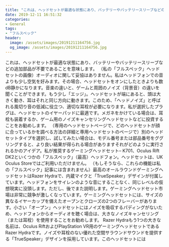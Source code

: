 ```yaml
---
title: "これは、ヘッドセットが最適な状態にあり、バッテリーやバッテリースリーブなどの追加部品が不要であることを意味します。"
date: 2019-12-11 16:51:32
categories:
- General
tags:
- "フルスペック"
header:
  image: /assets/images/20191211164756.jpg
  og_image: /assets/images/20191211164756.jpg
---
```


これは、ヘッドセットが最適な状態にあり、バッテリーやバッテリースリーブなどの追加部品が不要であることを意味します。 （私の「フルスペック」ヘッドセットの画像）オーディオに関して妥協はありません。私はヘッドフォンでの音よりも少し空気を好みます。その場合、ヘッドセットをオンにしたときよりも数dB静かになります。音楽の違いと、ゲームと周囲のノイズ（背景音）の違いを聞くことができます。もう少し「エッジ」。ヘッドセットが端にあると、頭は大きく動き、耳はそれと同じ方向に動きます。このため、「ヘッドノイズ」と呼ばれる風切り音の低減に役立つ、適切な耳栓が必要になります。私が選択したプラグは、ヘッドセットのイヤーパッドに最適です。メガネをかけている場合は、耳栓も装着するか、ゲーム用のノイズキャンセリングヘッドセットなどに投資することをお勧めします。 （専用のヘッドセットページで、どのヘッドセットが顔に合っているかを調べる方法の詳細と専用ヘッドセットのページで）別のヘッドセットタイプを選択し、試してみたい場合は、モデル番号または部品番号をググリングすると、より良い結果が得られる場合がありますそれがどのように実行されるかのアイデア。私が推奨するゲーミングヘッドセット– K701、Oculus Rift DK2といくつかの「フルスペック」（最高）ヘッドフォン。ヘッドセットは、UK Oculus Storeではご利用いただけません。 （もしそうなら、これらの機能は私の「フルスペック」記事には含まれません）最高のオールラウンドゲーミングヘッドセットはRazer Hydraで、内蔵マイクと「TrueSpeaker」デザインが付属しています。ヘッドフォンをサイレンのような音にすることなく、同じレベルの仮想現実に没頭します。ただし、後でまた説明します。ゲーミングヘッドセット市場は非常に競争が激しくなっています。ゲーミングヘッドセットには、サイズの異なるイヤーカップを備えたオープンとクローズの2つのフレーバーがあります。小さい「オープン」ヘッドセットにはノイズを吸収するパディングがないため、ヘッドフォンからオーディオを聴く場合は、大きなノイズキャンセリング（または耳栓）を使用することをお勧めします。 Razer Hydraもう1つの大きな名前は、Oculus RiftおよびPlayStation VR用のゲーミングヘッドセットであるRazer Hydraです。ノイズや耳栓のない優れた空間サラウンドサウンドを提供する「TrueSpeaker」デザインを採用しています。このヘッドセットには
